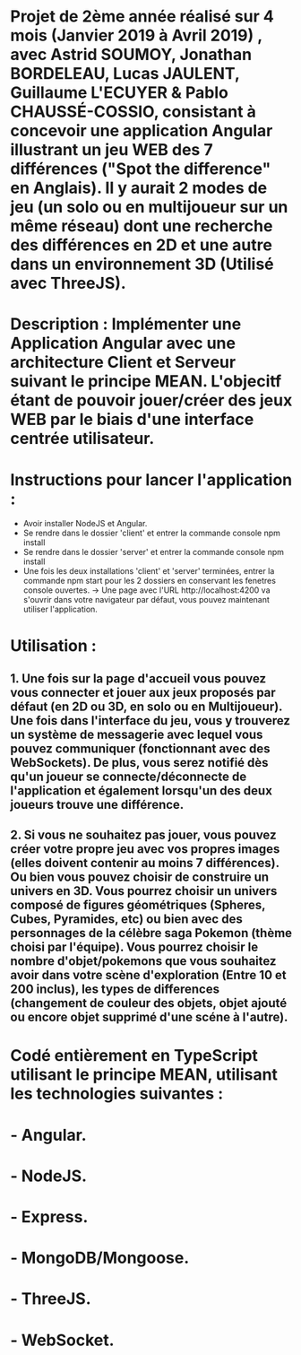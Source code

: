 # Projet de 2ème année réalisé sur 4 mois (Janvier 2019 à Avril 2019) , avec Astrid SOUMOY, Jonathan BORDELEAU, Lucas JAULENT, Guillaume L'ECUYER & Pablo CHAUSSÉ-COSSIO, consistant à concevoir une application Angular illustrant un jeu WEB des 7 différences ("Spot the difference" en Anglais). Il y aurait 2 modes de jeu (un solo ou en multijoueur sur un même réseau) dont une recherche des différences en 2D et une autre dans un environnement 3D (Utilisé avec ThreeJS).

# Description : Implémenter une Application Angular avec une architecture Client et Serveur suivant le principe MEAN. L'objecitf étant de pouvoir jouer/créer des jeux WEB par le biais d'une interface centrée utilisateur.

# Instructions pour lancer l'application : 
- Avoir installer NodeJS et Angular.
- Se rendre dans le dossier 'client' et entrer la commande console npm install
- Se rendre dans le dossier 'server' et entrer la commande console npm install
- Une fois les deux installations 'client' et 'server' terminées, entrer la commande npm start pour les 2 dossiers en conservant les fenetres console ouvertes.
-> Une page avec l'URL http://localhost:4200 va s'ouvrir dans votre navigateur par défaut, vous pouvez maintenant utiliser l'application.

# Utilisation : 
## 1. Une fois sur la page d'accueil vous pouvez vous connecter et jouer aux jeux proposés par défaut (en 2D ou 3D, en solo ou en Multijoueur). Une fois dans l'interface du jeu, vous y trouverez un système de messagerie avec lequel vous pouvez communiquer (fonctionnant avec des WebSockets). De plus, vous serez notifié dès qu'un joueur se connecte/déconnecte de l'application et également lorsqu'un des deux joueurs trouve une différence. 
##  2. Si vous ne souhaitez pas jouer, vous pouvez créer votre propre jeu avec vos propres images (elles doivent contenir au moins 7 différences). Ou bien vous pouvez choisir de construire un univers en 3D. Vous pourrez choisir un univers composé de figures géométriques (Spheres, Cubes, Pyramides, etc) ou bien avec des personnages de la célèbre saga Pokemon (thème choisi par l'équipe). Vous pourrez choisir le nombre d'objet/pokemons que vous souhaitez avoir dans votre scène d'exploration (Entre 10 et 200 inclus), les types de differences (changement de couleur des objets, objet ajouté ou encore objet supprimé d'une scéne à l'autre).

# Codé entièrement en TypeScript utilisant le principe MEAN, utilisant les technologies suivantes : 
# - Angular. 
# - NodeJS. 
# - Express. 
# - MongoDB/Mongoose.
# - ThreeJS. 
# - WebSocket. 
